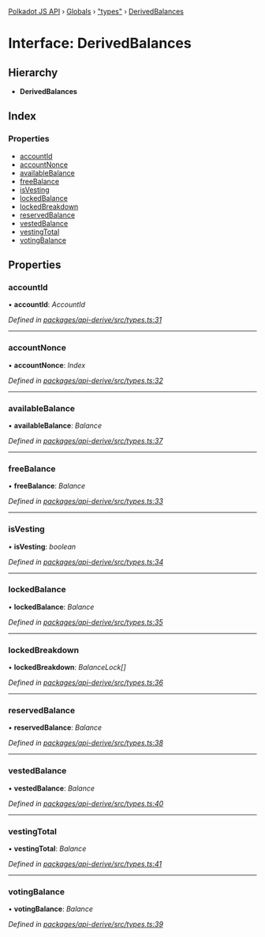 [Polkadot JS API](../README.md) › [Globals](../globals.md) › ["types"](../modules/_types_.md) › [DerivedBalances](_types_.derivedbalances.md)

# Interface: DerivedBalances

## Hierarchy

* **DerivedBalances**

## Index

### Properties

* [accountId](_types_.derivedbalances.md#accountid)
* [accountNonce](_types_.derivedbalances.md#accountnonce)
* [availableBalance](_types_.derivedbalances.md#availablebalance)
* [freeBalance](_types_.derivedbalances.md#freebalance)
* [isVesting](_types_.derivedbalances.md#isvesting)
* [lockedBalance](_types_.derivedbalances.md#lockedbalance)
* [lockedBreakdown](_types_.derivedbalances.md#lockedbreakdown)
* [reservedBalance](_types_.derivedbalances.md#reservedbalance)
* [vestedBalance](_types_.derivedbalances.md#vestedbalance)
* [vestingTotal](_types_.derivedbalances.md#vestingtotal)
* [votingBalance](_types_.derivedbalances.md#votingbalance)

## Properties

###  accountId

• **accountId**: *AccountId*

*Defined in [packages/api-derive/src/types.ts:31](https://github.com/polkadot-js/api/blob/51a866fd35/packages/api-derive/src/types.ts#L31)*

___

###  accountNonce

• **accountNonce**: *Index*

*Defined in [packages/api-derive/src/types.ts:32](https://github.com/polkadot-js/api/blob/51a866fd35/packages/api-derive/src/types.ts#L32)*

___

###  availableBalance

• **availableBalance**: *Balance*

*Defined in [packages/api-derive/src/types.ts:37](https://github.com/polkadot-js/api/blob/51a866fd35/packages/api-derive/src/types.ts#L37)*

___

###  freeBalance

• **freeBalance**: *Balance*

*Defined in [packages/api-derive/src/types.ts:33](https://github.com/polkadot-js/api/blob/51a866fd35/packages/api-derive/src/types.ts#L33)*

___

###  isVesting

• **isVesting**: *boolean*

*Defined in [packages/api-derive/src/types.ts:34](https://github.com/polkadot-js/api/blob/51a866fd35/packages/api-derive/src/types.ts#L34)*

___

###  lockedBalance

• **lockedBalance**: *Balance*

*Defined in [packages/api-derive/src/types.ts:35](https://github.com/polkadot-js/api/blob/51a866fd35/packages/api-derive/src/types.ts#L35)*

___

###  lockedBreakdown

• **lockedBreakdown**: *BalanceLock[]*

*Defined in [packages/api-derive/src/types.ts:36](https://github.com/polkadot-js/api/blob/51a866fd35/packages/api-derive/src/types.ts#L36)*

___

###  reservedBalance

• **reservedBalance**: *Balance*

*Defined in [packages/api-derive/src/types.ts:38](https://github.com/polkadot-js/api/blob/51a866fd35/packages/api-derive/src/types.ts#L38)*

___

###  vestedBalance

• **vestedBalance**: *Balance*

*Defined in [packages/api-derive/src/types.ts:40](https://github.com/polkadot-js/api/blob/51a866fd35/packages/api-derive/src/types.ts#L40)*

___

###  vestingTotal

• **vestingTotal**: *Balance*

*Defined in [packages/api-derive/src/types.ts:41](https://github.com/polkadot-js/api/blob/51a866fd35/packages/api-derive/src/types.ts#L41)*

___

###  votingBalance

• **votingBalance**: *Balance*

*Defined in [packages/api-derive/src/types.ts:39](https://github.com/polkadot-js/api/blob/51a866fd35/packages/api-derive/src/types.ts#L39)*
